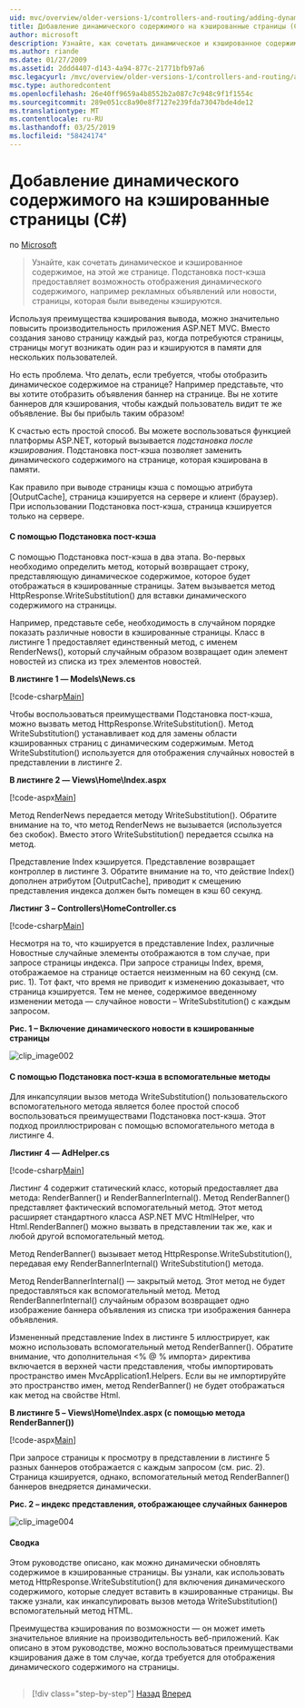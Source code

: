 ```yaml
---
uid: mvc/overview/older-versions-1/controllers-and-routing/adding-dynamic-content-to-a-cached-page-cs
title: Добавление динамического содержимого на кэшированные страницы (C#) | Документация Майкрософт
author: microsoft
description: Узнайте, как сочетать динамическое и кэшированное содержимое, на этой же странице. Подстановка пост-кэша позволяет отображать динамическое содержимое, например o объявления заголовка...
ms.author: riande
ms.date: 01/27/2009
ms.assetid: 2ddd4407-d143-4a94-877c-21771bfb97a6
msc.legacyurl: /mvc/overview/older-versions-1/controllers-and-routing/adding-dynamic-content-to-a-cached-page-cs
msc.type: authoredcontent
ms.openlocfilehash: 26e40ff9659a4b8552b2a087c7c948c9f1f1554c
ms.sourcegitcommit: 289e051cc8a90e8f7127e239fda73047bde4de12
ms.translationtype: MT
ms.contentlocale: ru-RU
ms.lasthandoff: 03/25/2019
ms.locfileid: "58424174"
---
```

<a name="adding-dynamic-content-to-a-cached-page-c"></a>Добавление динамического содержимого на кэшированные страницы (C#)
====================
по [Microsoft](https://github.com/microsoft)

> Узнайте, как сочетать динамическое и кэшированное содержимое, на этой же странице. Подстановка пост-кэша предоставляет возможность отображения динамического содержимого, например рекламных объявлений или новости, страницы, которая были выведены кэшируются.


Используя преимущества кэширования вывода, можно значительно повысить производительность приложения ASP.NET MVC. Вместо создания заново страницу каждый раз, когда потребуются страницы, страницы могут возникать один раз и кэшируются в памяти для нескольких пользователей.

Но есть проблема. Что делать, если требуется, чтобы отобразить динамическое содержимое на странице? Например представьте, что вы хотите отобразить объявления баннер на странице. Вы не хотите баннеров для кэширования, чтобы каждый пользователь видит те же объявление. Вы бы прибыль таким образом!

К счастью есть простой способ. Вы можете воспользоваться функцией платформы ASP.NET, который вызывается *подстановка после кэширования*. Подстановка пост-кэша позволяет заменить динамического содержимого на странице, которая кэширована в памяти.


Как правило при выводе страницы кэша с помощью атрибута [OutputCache], страница кэшируется на сервере и клиент (браузер). При использовании Подстановка пост-кэша, страница кэшируется только на сервере.


#### <a name="using-post-cache-substitution"></a>С помощью Подстановка пост-кэша

С помощью Подстановка пост-кэша в два этапа. Во-первых необходимо определить метод, который возвращает строку, представляющую динамическое содержимое, которое будет отображаться в кэшированные страницы. Затем вызывается метод HttpResponse.WriteSubstitution() для вставки динамического содержимого на страницы.

Например, представьте себе, необходимость в случайном порядке показать различные новости в кэшированные страницы. Класс в листинге 1 предоставляет единственный метод, с именем RenderNews(), который случайным образом возвращает один элемент новостей из списка из трех элементов новостей.

**В листинге 1 — Models\News.cs**

[!code-csharp[Main](adding-dynamic-content-to-a-cached-page-cs/samples/sample1.cs)]

Чтобы воспользоваться преимуществами Подстановка пост-кэша, можно вызвать метод HttpResponse.WriteSubstitution(). Метод WriteSubstitution() устанавливает код для замены области кэшированных страниц с динамическим содержимым. Метод WriteSubstitution() используется для отображения случайных новостей в представлении в листинге 2.

**В листинге 2 — Views\Home\Index.aspx**

[!code-aspx[Main](adding-dynamic-content-to-a-cached-page-cs/samples/sample2.aspx)]

Метод RenderNews передается методу WriteSubstitution(). Обратите внимание на то, что метод RenderNews не вызывается (используется без скобок). Вместо этого WriteSubstitution() передается ссылка на метод.

Представление Index кэшируется. Представление возвращает контроллер в листинге 3. Обратите внимание на то, что действие Index() дополнен атрибутом [OutputCache], приводит к смещению представления индекса должен быть помещен в кэш 60 секунд.

**Листинг 3 – Controllers\HomeController.cs**

[!code-csharp[Main](adding-dynamic-content-to-a-cached-page-cs/samples/sample3.cs)]

Несмотря на то, что кэшируется в представление Index, различные Новостные случайные элементы отображаются в том случае, при запросе страницы индекса. При запросе страницы Index, время, отображаемое на странице остается неизменным на 60 секунд (см. рис. 1). Тот факт, что время не приводит к изменению доказывает, что страница кэшируется. Тем не менее, содержимое введенному изменении метода — случайное новости – WriteSubstitution() с каждым запросом.

**Рис. 1 – Включение динамического новости в кэшированные страницы**

![clip_image002](adding-dynamic-content-to-a-cached-page-cs/_static/image1.jpg)

#### <a name="using-post-cache-substitution-in-helper-methods"></a>С помощью Подстановка пост-кэша в вспомогательные методы

Для инкапсуляции вызов метода WriteSubstitution() пользовательского вспомогательного метода является более простой способ воспользоваться преимуществами Подстановка пост-кэша. Этот подход проиллюстрирован с помощью вспомогательного метода в листинге 4.

**Листинг 4 — AdHelper.cs**

[!code-csharp[Main](adding-dynamic-content-to-a-cached-page-cs/samples/sample4.cs)]

Листинг 4 содержит статический класс, который предоставляет два метода: RenderBanner() и RenderBannerInternal(). Метод RenderBanner() представляет фактический вспомогательный метод. Этот метод расширяет стандартного класса ASP.NET MVC HtmlHelper, что Html.RenderBanner() можно вызвать в представлении так же, как и любой другой вспомогательный метод.

Метод RenderBanner() вызывает метод HttpResponse.WriteSubstitution(), передавая ему RenderBannerInternal() WriteSubstitution() метода.

Метод RenderBannerInternal() — закрытый метод. Этот метод не будет предоставляться как вспомогательный метод. Метод RenderBannerInternal() случайным образом возвращает одно изображение баннера объявления из списка три изображения баннера объявления.

Измененный представление Index в листинге 5 иллюстрирует, как можно использовать вспомогательный метод RenderBanner(). Обратите внимание, что дополнительная &lt;% @ % импорта&gt; директива включается в верхней части представления, чтобы импортировать пространство имен MvcApplication1.Helpers. Если вы не импортируйте это пространство имен, метод RenderBanner() не будет отображаться как метод на свойстве Html.

**В листинге 5 – Views\Home\Index.aspx (с помощью метода RenderBanner())**

[!code-aspx[Main](adding-dynamic-content-to-a-cached-page-cs/samples/sample5.aspx)]

При запросе страницы к просмотру в представлении в листинге 5 разных баннеров отображается с каждым запросом (см. рис. 2). Страница кэшируется, однако, вспомогательный метод RenderBanner() баннеров внедряется динамически.

**Рис. 2 – индекс представления, отображающее случайных баннеров**

![clip_image004](adding-dynamic-content-to-a-cached-page-cs/_static/image2.jpg)

#### <a name="summary"></a>Сводка

Этом руководстве описано, как можно динамически обновлять содержимое в кэшированные страницы. Вы узнали, как использовать метод HttpResponse.WriteSubstitution() для включения динамического содержимого, которые следует вставить в кэшированные страницы. Вы также узнали, как инкапсулировать вызов метода WriteSubstitution() вспомогательный метод HTML.

Преимущества кэширования по возможности — он может иметь значительное влияние на производительность веб-приложений. Как описано в этом руководстве, можно воспользоваться преимуществами кэширования даже в том случае, когда требуется для отображения динамического содержимого на страницы.

## 

## 

> [!div class="step-by-step"]
> [Назад](improving-performance-with-output-caching-cs.md)
> [Вперед](creating-a-controller-cs.md)
